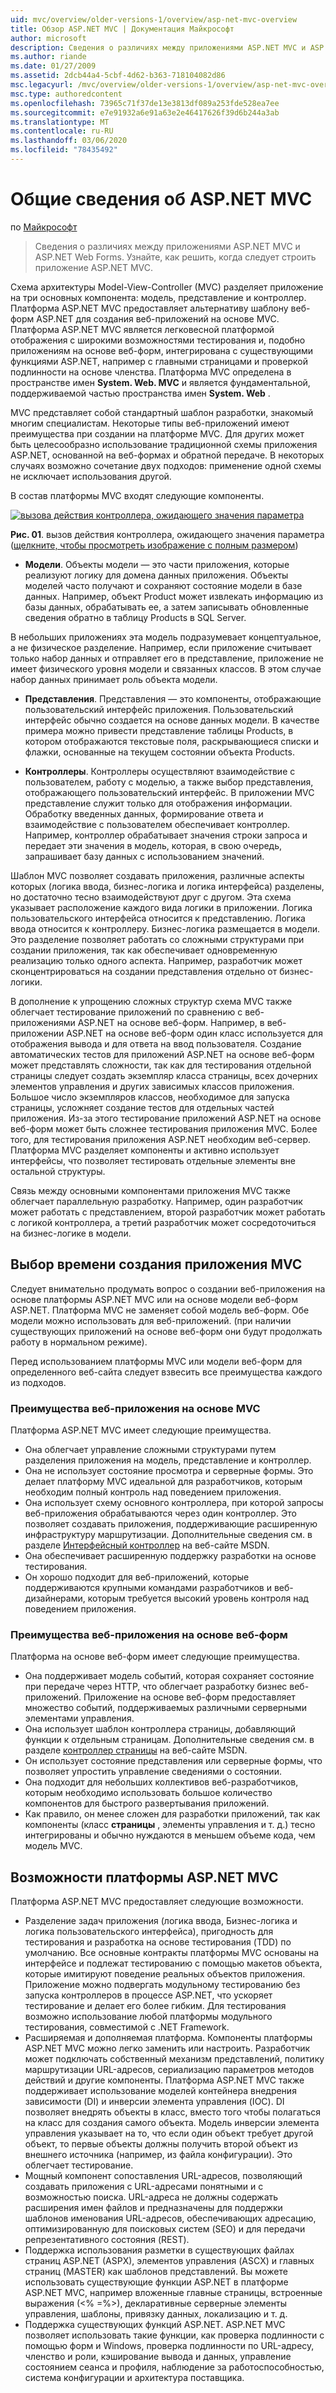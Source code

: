 ```yaml
---
uid: mvc/overview/older-versions-1/overview/asp-net-mvc-overview
title: Обзор ASP.NET MVC | Документация Майкрософт
author: microsoft
description: Сведения о различиях между приложениями ASP.NET MVC и ASP.NET Web Forms. Узнайте, как решить, когда следует строить приложение ASP.NET MVC.
ms.author: riande
ms.date: 01/27/2009
ms.assetid: 2dcb44a4-5cbf-4d62-b363-718104082d86
msc.legacyurl: /mvc/overview/older-versions-1/overview/asp-net-mvc-overview
msc.type: authoredcontent
ms.openlocfilehash: 73965c71f37de13e3813df089a253fde528ea7ee
ms.sourcegitcommit: e7e91932a6e91a63e2e46417626f39d6b244a3ab
ms.translationtype: MT
ms.contentlocale: ru-RU
ms.lasthandoff: 03/06/2020
ms.locfileid: "78435492"
---
```

# <a name="aspnet-mvc-overview"></a>Общие сведения об ASP.NET MVC

по [Майкрософт](https://github.com/microsoft)

> Сведения о различиях между приложениями ASP.NET MVC и ASP.NET Web Forms. Узнайте, как решить, когда следует строить приложение ASP.NET MVC.

Схема архитектуры Model-View-Controller (MVC) разделяет приложение на три основных компонента: модель, представление и контроллер. Платформа ASP.NET MVC предоставляет альтернативу шаблону веб-форм ASP.NET для создания веб-приложений на основе MVC. Платформа ASP.NET MVC является легковесной платформой отображения с широкими возможностями тестирования и, подобно приложениям на основе веб-форм, интегрирована с существующими функциями ASP.NET, например с главными страницами и проверкой подлинности на основе членства. Платформа MVC определена в пространстве имен **System. Web. MVC** и является фундаментальной, поддерживаемой частью пространства имен **System. Web** .   
  
MVC представляет собой стандартный шаблон разработки, знакомый многим специалистам. Некоторые типы веб-приложений имеют преимущества при создании на платформе MVC. Для других может быть целесообразно использование традиционной схемы приложения ASP.NET, основанной на веб-формах и обратной передаче. В некоторых случаях возможно сочетание двух подходов: применение одной схемы не исключает использования другой.   
  
В состав платформы MVC входят следующие компоненты.

[![вызова действия контроллера, ожидающего значения параметра](asp-net-mvc-overview/_static/image1.jpg)](asp-net-mvc-overview/_static/image1.png)

**Рис. 01**. вызов действия контроллера, ожидающего значения параметра ([щелкните, чтобы просмотреть изображение с полным размером](asp-net-mvc-overview/_static/image2.png))

- **Модели**. Объекты модели — это части приложения, которые реализуют логику для домена данных приложения. Объекты моделей часто получают и сохраняют состояние модели в базе данных. Например, объект Product может извлекать информацию из базы данных, обрабатывать ее, а затем записывать обновленные сведения обратно в таблицу Products в SQL Server.

В небольших приложениях эта модель подразумевает концептуальное, а не физическое разделение. Например, если приложение считывает только набор данных и отправляет его в представление, приложение не имеет физического уровня модели и связанных классов. В этом случае набор данных принимает роль объекта модели.

- **Представления**. Представления — это компоненты, отображающие пользовательский интерфейс приложения. Пользовательский интерфейс обычно создается на основе данных модели. В качестве примера можно привести представление таблицы Products, в котором отображаются текстовые поля, раскрывающиеся списки и флажки, основанные на текущем состоянии объекта Products.

- **Контроллеры**. Контроллеры осуществляют взаимодействие с пользователем, работу с моделью, а также выбор представления, отображающего пользовательский интерфейс. В приложении MVC представление служит только для отображения информации. Обработку введенных данных, формирование ответа и взаимодействие с пользователем обеспечивает контроллер. Например, контроллер обрабатывает значения строки запроса и передает эти значения в модель, которая, в свою очередь, запрашивает базу данных с использованием значений.

Шаблон MVC позволяет создавать приложения, различные аспекты которых (логика ввода, бизнес-логика и логика интерфейса) разделены, но достаточно тесно взаимодействуют друг с другом. Эта схема указывает расположение каждого вида логики в приложении. Логика пользовательского интерфейса относится к представлению. Логика ввода относится к контроллеру. Бизнес-логика размещается в модели. Это разделение позволяет работать со сложными структурами при создании приложения, так как обеспечивает одновременную реализацию только одного аспекта. Например, разработчик может сконцентрироваться на создании представления отдельно от бизнес-логики.   
  
В дополнение к упрощению сложных структур схема MVC также облегчает тестирование приложений по сравнению с веб-приложениями ASP.NET на основе веб-форм. Например, в веб-приложении ASP.NET на основе веб-форм один класс используется для отображения вывода и для ответа на ввод пользователя. Создание автоматических тестов для приложений ASP.NET на основе веб-форм может представлять сложности, так как для тестирования отдельной страницы следует создать экземпляр класса страницы, всех дочерних элементов управления и других зависимых классов приложения. Большое число экземпляров классов, необходимое для запуска страницы, усложняет создание тестов для отдельных частей приложения. Из-за этого тестирование приложений ASP.NET на основе веб-форм может быть сложнее тестирования приложения MVC. Более того, для тестирования приложения ASP.NET необходим веб-сервер. Платформа MVC разделяет компоненты и активно использует интерфейсы, что позволяет тестировать отдельные элементы вне остальной структуры.   
  
Связь между основными компонентами приложения MVC также облегчает параллельную разработку. Например, один разработчик может работать с представлением, второй разработчик может работать с логикой контроллера, а третий разработчик может сосредоточиться на бизнес-логике в модели.

## <a name="deciding-when-to-create-an-mvc-application"></a>Выбор времени создания приложения MVC

Следует внимательно продумать вопрос о создании веб-приложения на основе платформы ASP.NET MVC или на основе модели веб-форм ASP.NET. Платформа MVC не заменяет собой модель веб-форм. Обе модели можно использовать для веб-приложений. (при наличии существующих приложений на основе веб-форм они будут продолжать работу в нормальном режиме).   
  
Перед использованием платформы MVC или модели веб-форм для определенного веб-сайта следует взвесить все преимущества каждого из подходов.

### <a name="advantages-of-an-mvc-based-web-application"></a>Преимущества веб-приложения на основе MVC

Платформа ASP.NET MVC имеет следующие преимущества.

- Она облегчает управление сложными структурами путем разделения приложения на модель, представление и контроллер.
- Она не использует состояние просмотра и серверные формы. Это делает платформу MVC идеальной для разработчиков, которым необходим полный контроль над поведением приложения.
- Она использует схему основного контроллера, при которой запросы веб-приложения обрабатываются через один контроллер. Это позволяет создавать приложения, поддерживающие расширенную инфраструктуру маршрутизации. Дополнительные сведения см. в разделе [Интерфейсный контроллер](https://go.microsoft.com/fwlink/?LinkId=106357 "Контроллер переднего плана") на веб-сайте MSDN.
- Она обеспечивает расширенную поддержку разработки на основе тестирования.
- Он хорошо подходит для веб-приложений, которые поддерживаются крупными командами разработчиков и веб-дизайнерами, которым требуется высокий уровень контроля над поведением приложения.

### <a name="advantages-of-a-web-forms-based-web-application"></a>Преимущества веб-приложения на основе веб-форм

Платформа на основе веб-форм имеет следующие преимущества.

- Она поддерживает модель событий, которая сохраняет состояние при передаче через HTTP, что облегчает разработку бизнес веб-приложений. Приложение на основе веб-форм предоставляет множество событий, поддерживаемых различными серверными элементами управления.
- Она использует шаблон контроллера страницы, добавляющий функции к отдельным страницам. Дополнительные сведения см. в разделе [контроллер страницы](https://go.microsoft.com/fwlink/?LinkId=106359 "Контроллер страницы") на веб-сайте MSDN.
- Он использует состояние представления или серверные формы, что позволяет упростить управление сведениями о состоянии.
- Она подходит для небольших коллективов веб-разработчиков, которым необходимо использовать большое количество компонентов для быстрого развертывания приложений.
- Как правило, он менее сложен для разработки приложений, так как компоненты (класс **страницы** , элементы управления и т. д.) тесно интегрированы и обычно нуждаются в меньшем объеме кода, чем модель MVC.

## <a name="features-of-the-aspnet-mvc-framework"></a>Возможности платформы ASP.NET MVC

Платформа ASP.NET MVC предоставляет следующие возможности.

- Разделение задач приложения (логика ввода, Бизнес-логика и логика пользовательского интерфейса), пригодность для тестирования и разработка на основе тестирования (TDD) по умолчанию. Все основные контракты платформы MVC основаны на интерфейсе и подлежат тестированию с помощью макетов объекта, которые имитируют поведение реальных объектов приложения. Приложение можно подвергать модульному тестированию без запуска контроллеров в процессе ASP.NET, что ускоряет тестирование и делает его более гибким. Для тестирования возможно использование любой платформы модульного тестирования, совместимой с .NET Framework.
- Расширяемая и дополняемая платформа. Компоненты платформы ASP.NET MVC можно легко заменить или настроить. Разработчик может подключать собственный механизм представлений, политику маршрутизации URL-адресов, сериализацию параметров методов действий и другие компоненты. Платформа ASP.NET MVC также поддерживает использование моделей контейнера внедрения зависимости (DI) и инверсии элемента управления (IOC). DI позволяет внедрять объекты в класс, вместо того чтобы полагаться на класс для создания самого объекта. Модель инверсии элемента управления указывает на то, что если один объект требует другой объект, то первые объекты должны получить второй объект из внешнего источника (например, из файла конфигурации). Это облегчает тестирование.
- Мощный компонент сопоставления URL-адресов, позволяющий создавать приложения с URL-адресами понятными и с возможностью поиска. URL-адреса не должны содержать расширения имен файлов и предназначены для поддержки шаблонов именования URL-адресов, обеспечивающих адресацию, оптимизированную для поисковых систем (SEO) и для передачи репрезентативного состояния (REST).
- Поддержка использования разметки в существующих файлах страниц ASP.NET (ASPX), элементов управления (ASCX) и главных страниц (MASTER) как шаблонов представлений. Вы можете использовать существующие функции ASP.NET в платформе ASP.NET MVC, например вложенные главные страницы, встроенные выражения (&lt;% =%&gt;), декларативные серверные элементы управления, шаблоны, привязку данных, локализацию и т. д.
- Поддержка существующих функций ASP.NET. ASP.NET MVC позволяет использовать такие функции, как проверка подлинности с помощью форм и Windows, проверка подлинности по URL-адресу, членство и роли, кэширование вывода и данных, управление состоянием сеанса и профиля, наблюдение за работоспособностью, система конфигурации и архитектура поставщика.

